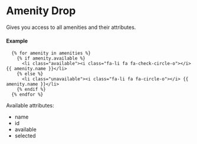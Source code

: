 # Amenity Drop

Gives you access to all amenities and their attributes.

#### Example

~~~ liquid
  {% for amenity in amenities %}
    {% if amenity.available %}
      <li class="available"><i class="fa-li fa fa-check-circle-o"></i> {{ amenity.name }}</li>
    {% else %}
      <li class="unavailable"><i class="fa-li fa fa-circle-o"></i> {{ amenity.name }}</li>
    {% endif %}
  {% endfor %}
~~~

Available attributes:

* name
* id
* available
* selected
